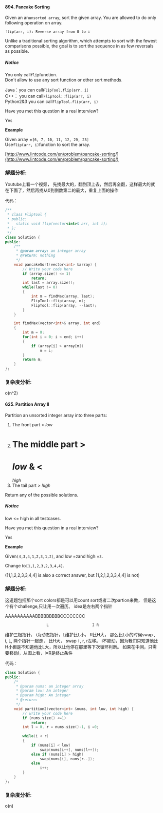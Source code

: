#### 894. Pancake Sorting

Given an an`unsorted array`, sort the given array. You are allowed to do only following operation on array.

```
flip(arr, i): Reverse array from 0 to i
```

Unlike a traditional sorting algorithm, which attempts to sort with the fewest comparisons possible, the goal is to sort the sequence in as few reversals as possible.

##### Notice

You only call`flip`function.  
Don't allow to use any sort function or other sort methods.

Java：you can call`FlipTool.flip(arr, i)`  
C++： you can call`FlipTool::flip(arr, i)`  
Python2&3 you can call`FlipTool.flip(arr, i)`

Have you met this question in a real interview?

Yes

**Example**

Given array =`[6, 7, 10, 11, 12, 20, 23]`  
Use`flip(arr, i)`function to sort the array.

[http://www.lintcode.com/en/problem/pancake-sorting/](http://www.lintcode.com/en/problem/pancake-sorting/)

### 解题分析:

Youtube上看一个视频， 先找最大的，翻到顶上去，然后再全翻，这样最大的就在下面了，然后再找从0到倒数第二的最大，重复上面的操作

代码：

```cpp
/**
 * class FlipTool {
 * public:
 *   static void flip(vector<int>& arr, int i);
 * };
 */
class Solution {
public:
    /**
     * @param array: an integer array
     * @return: nothing
     */
    void pancakeSort(vector<int> &array) {
        // Write your code here
        if (array.size() <= 1)
            return;
        int last = array.size();
        while(last != 0)
        {
            int m = findMax(array, last);
            FlipTool::flip(array, m);
            FlipTool::flip(array, --last);
        }
    }

    int findMax(vector<int>& array, int end)
    {
        int m = 0;
        for(int i = 0; i < end; i++)
        {
            if (array[i] > array[m])
                m = i;
        }
        return m;
    }
};
```

### 复杂度分析:

o\(n^2\)



#### 625. Partition Array II

Partition an unsorted integer array into three parts:

1. The front part 
   &lt;
   _low_
2. The middle part 
   &gt;
   =
   _low_
   &
   &lt;
   =
   _high_
3. The tail part 
   &gt;
   _high_

Return any of the possible solutions.

##### Notice

low &lt;= high in all testcases.

Have you met this question in a real interview?

Yes

**Example**

Given`[4,3,4,1,2,3,1,2]`, and low =`2`and high =`3`.

Change to`[1,1,2,3,2,3,4,4]`.

\(\[1,1,2,2,3,3,4,4\] is also a correct answer, but \[1,2,1,2,3,3,4,4\] is not\)

### 解题分析:

这道题包括那个sort colors都是可以用count sort或者二次partion来做， 但是这个有个challenge,只让用一次遍历。 idea是左右两个指针

AAAAAAAAAABBBBBBBBBCCCCCCCC

                       L                    I R

维护三根指针， i为动态指针，L维护比L小， R比H大， 那么比L小的时候swap , i, L, 两个指针一起走， 比H大， swap i , r, r左移。 i不能动，因为我们只知道他比H小但是不知道他比L大，所以让他停在那里等下次循环判断。 如果在中间，只需要移动I，从图上看，I=R是终止条件

代码：

```cpp
class Solution {
public:
    /*
     * @param nums: an integer array
     * @param low: An integer
     * @param high: An integer
     * @return: 
     */
    void partition2(vector<int> &nums, int low, int high) {
        // write your code here
        if (nums.size() <=1)
            return;
        int l = 0, r = nums.size()-1, i =0;
        
        while(i < r)
        {
            if (nums[i] < low)
                swap(nums[i++], nums[l++]);
            else if (nums[i] > high)
                swap(nums[i], nums[r--]);
            else
                i++;
        }
    }
};
```

### 复杂度分析:

o\(n\)





